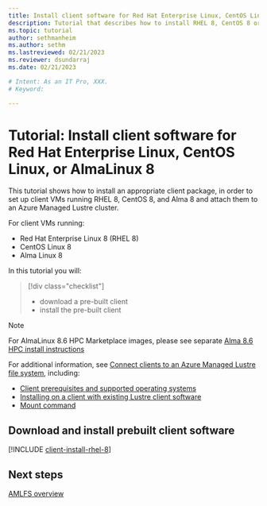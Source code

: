 ```yaml
---
title: Install client software for Red Hat Enterprise Linux, CentOS Linux, or AlmaLinux 8
description: Tutorial that describes how to install RHEL 8, CentOS 8 or AlmaLinux 8client software for the Azure Managed Lustre File System.
ms.topic: tutorial
author: sethmanheim
ms.author: sethm 
ms.lastreviewed: 02/21/2023
ms.reviewer: dsundarraj
ms.date: 02/21/2023

# Intent: As an IT Pro, XXX.
# Keyword: 

---
```


# Tutorial: Install client software for Red Hat Enterprise Linux, CentOS Linux, or AlmaLinux 8

This tutorial shows how to install an appropriate client package, in order to set up client VMs running RHEL 8, CentOS 8, and Alma 8 and attach them to an Azure Managed Lustre cluster.

For client VMs running:

* Red Hat Enterprise Linux 8 (RHEL 8)
* CentOS Linux 8
* Alma Linux 8

In this tutorial you will:

> [!div class="checklist"]
> * download a pre-built client
> * install the pre-built client

> [!NOTE]
> For AlmaLinux 8.6 HPC Marketplace images, please see separate [Alma 8.6 HPC install instructions](install-hpc-alma-86.md)

For additional information, see [Connect clients to an Azure Managed Lustre file system](connect-clients.md), including:

* [Client prerequisites and supported operating systems](connect-clients.md#client-prerequisites)
* [Installing on a client with existing Lustre client software](connect-clients.md#update-a-lustre-client-to-the-current-version)
* [Mount command](connect-clients.md#mount-command)

## Download and install prebuilt client software

[!INCLUDE [client-install-rhel-8](includes/client-install-rhel-8.md)]

## Next steps

[AMLFS overview](amlfs-overview.md)
